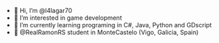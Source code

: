 - 👋 Hi, I’m @l4lagar70
- 👀 I’m interested in game development
- 🌱 I’m currently learning programing in C#, Java, Python and GDscript
- 💞️ @RealRamonRS student in MonteCastelo (Vigo, Galicia, Spain)


<!---
l4lagar70/l4lagar70 is a ✨ special ✨ repository because its `README.md` (this file) appears on your GitHub profile.
You can click the Preview link to take a look at your changes.
--->
